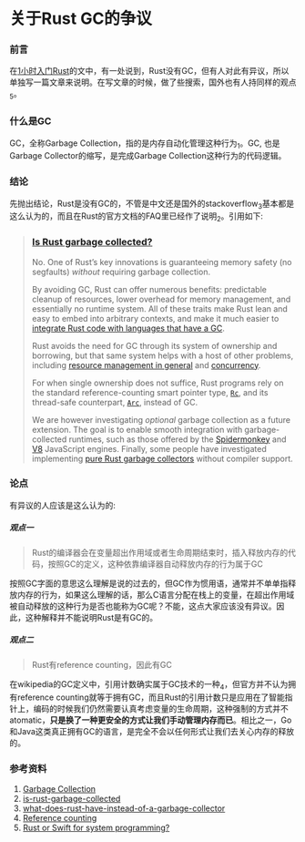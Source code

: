 

# 关于Rust GC的争议

### 前言

在[1小时入门Rust](getting-started-with-rust-in-1-hour)的文中，有一处说到，Rust没有GC，但有人对此有异议，所以单独写一篇文章来说明。在写文章的时候，做了些搜索，国外也有人持同样的观点<sub>5</sub>。

### 什么是GC

GC，全称Garbage Collection，指的是内存自动化管理这种行为<sub>1</sub>。GC, 也是Garbage Collector的缩写，是完成Garbage Collection这种行为的代码逻辑。

### 结论

先抛出结论，Rust是没有GC的，不管是中文还是国外的stackoverflow<sub>3</sub>基本都是这么认为的，而且在Rust的官方文档的FAQ里已经作了说明<sub>2</sub>。引用如下:

> ### [Is Rust garbage collected?](https://www.rust-lang.org/en-US/faq.html#is-rust-garbage-collected)
>
> No. One of Rust’s key innovations is guaranteeing memory safety (no segfaults) *without* requiring garbage collection.
>
> By avoiding GC, Rust can offer numerous benefits: predictable cleanup of resources, lower overhead for memory management, and essentially no runtime system. All of these traits make Rust lean and easy to embed into arbitrary contexts, and make it much easier to [integrate Rust code with languages that have a GC](http://calculist.org/blog/2015/12/23/neon-node-rust/).
>
> Rust avoids the need for GC through its system of ownership and borrowing, but that same system helps with a host of other problems, including [resource management in general](http://blog.skylight.io/rust-means-never-having-to-close-a-socket/) and [concurrency](http://blog.rust-lang.org/2015/04/10/Fearless-Concurrency.html).
>
> For when single ownership does not suffice, Rust programs rely on the standard reference-counting smart pointer type, [`Rc`](https://doc.rust-lang.org/std/rc/struct.Rc.html), and its thread-safe counterpart, [`Arc`](https://doc.rust-lang.org/std/sync/struct.Arc.html), instead of GC.
>
> We are however investigating *optional* garbage collection as a future extension. The goal is to enable smooth integration with garbage-collected runtimes, such as those offered by the [Spidermonkey](https://developer.mozilla.org/en-US/docs/Mozilla/Projects/SpiderMonkey) and [V8](https://developers.google.com/v8/?hl=en) JavaScript engines. Finally, some people have investigated implementing [pure Rust garbage collectors](https://manishearth.github.io/blog/2015/09/01/designing-a-gc-in-rust/) without compiler support.

### 论点

有异议的人应该是这么认为的:

##### 观点一

> Rust的编译器会在变量超出作用域或者生命周期结束时，插入释放内存的代码，按照GC的定义，这种依靠编译器自动释放内存的行为属于GC

按照GC字面的意思这么理解是说的过去的，但GC作为惯用语，通常并不单单指释放内存的行为，如果这么理解的话，那么C语言分配在栈上的变量，在超出作用域被自动释放的这种行为是否也能称为GC呢？不能，这点大家应该没有异议。因此，这种解释并不能说明Rust是有GC的。

##### 观点二

> Rust有reference counting，因此有GC

在wikipedia的GC定义中，引用计数确实属于GC技术的一种<sub>4</sub>，但官方并不认为拥有reference counting就等于拥有GC，而且Rust的引用计数只是应用在了智能指针上，编码的时候我们仍然需要认真考虑变量的生命周期，这种强制的方式并不atomatic，**只是换了一种更安全的方式让我们手动管理内存而已**。相比之一，Go和Java这类真正拥有GC的语言，是完全不会以任何形式让我们去关心内存的释放的。

### 参考资料

1. [Garbage Collection](https://en.wikipedia.org/wiki/Garbage_collection_(computer_science))
2. [is-rust-garbage-collected](https://www.rust-lang.org/en-US/faq.html#is-rust-garbage-collected)
3. [what-does-rust-have-instead-of-a-garbage-collector](https://stackoverflow.com/questions/32677420/what-does-rust-have-instead-of-a-garbage-collector)
4. [Reference counting](https://en.wikipedia.org/wiki/Garbage_collection_(computer_science)#Reference_counting)
5. [Rust or Swift for system programming?](https://news.ycombinator.com/item?id=12032638)

